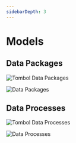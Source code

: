 ```yaml
---
sidebarDepth: 3
---
```


# Models

## Data Packages

![Tombol Data Packages](/images/btn-dat-pckg.png)

![Data Packages](/images/app-data-packages.png)

## Data Processes

![Tombol Data Processes](/images/btn-dat-prcs.png)

![Data Processes](/images/app-data-processes.png)
